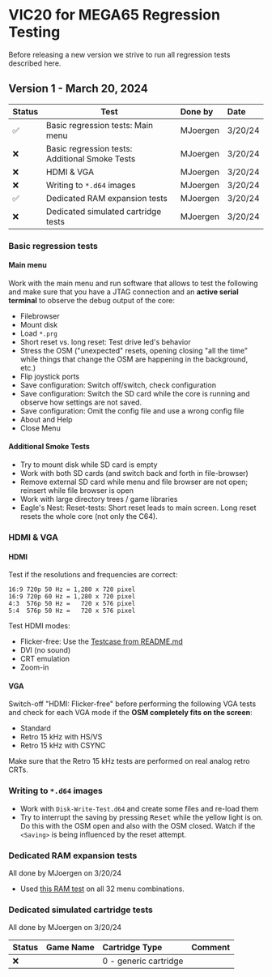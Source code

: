 VIC20 for MEGA65 Regression Testing
=================================

Before releasing a new version we strive to run all regression tests described
here.

Version 1 - March 20, 2024
-------------------------

| Status                 | Test                                                 | Done by                | Date
|:-----------------------|------------------------------------------------------|:-----------------------|:--------------------------
| :white_check_mark:     | Basic regression tests: Main menu                    | MJoergen               | 3/20/24
| :x:                    | Basic regression tests: Additional Smoke Tests       | MJoergen               | 3/20/24
| :x:                    | HDMI & VGA                                           | MJoergen               | 3/20/24
| :x:                    | Writing to `*.d64` images                            | MJoergen               | 3/20/24
| :white_check_mark:     | Dedicated RAM expansion tests                        | MJoergen               | 3/20/24
| :x:                    | Dedicated simulated cartridge tests                  | MJoergen               | 3/20/24

### Basic regression tests

#### Main menu

Work with the main menu and run software that allows to test the following and make sure that
you have a JTAG connection and an **active serial terminal** to observe the debug output of the core:

* Filebrowser
* Mount disk
* Load `*.prg`
* Short reset vs. long reset: Test drive led's behavior
* Stress the OSM ("unexpected" resets, opening closing "all the time" while things that change the OSM are happening in the background, etc.)
* Flip joystick ports
* Save configuration: Switch off/switch, check configuration
* Save configuration: Switch the SD card while the core is running and observe how settings are not saved.
* Save configuration: Omit the config file and use a wrong config file
* About and Help
* Close Menu

#### Additional Smoke Tests

* Try to mount disk while SD card is empty
* Work with both SD cards (and switch back and forth in file-browser)
* Remove external SD card while menu and file browser are not open;
  reinsert while file browser is open
* Work with large directory trees / game libraries
* Eagle's Nest: Reset-tests: Short reset leads to main screen. Long reset
  resets the whole core (not only the C64).

### HDMI & VGA

#### HDMI

Test if the resolutions and frequencies are correct:

```
16:9 720p 50 Hz = 1,280 x 720 pixel
16:9 720p 60 Hz = 1,280 x 720 pixel
4:3  576p 50 Hz =   720 x 576 pixel
5:4  576p 50 Hz =   720 x 576 pixel
```

Test HDMI modes:

* Flicker-free: Use the [Testcase from README.md](../README.md#flicker-free-hdmi)
* DVI (no sound)
* CRT emulation
* Zoom-in

#### VGA

Switch-off "HDMI: Flicker-free" before performing the following VGA tests and
check for each VGA mode if the **OSM completely fits on the screen**:

* Standard
* Retro 15 kHz with HS/VS
* Retro 15 kHz with CSYNC

Make sure that the Retro 15 kHz tests are performed on real analog retro CRTs.

### Writing to `*.d64` images

* Work with `Disk-Write-Test.d64` and create some files and re-load them
* Try to interrupt the saving by pressing <kbd>Reset</kbd> while the yellow light is on.
  Do this with the OSM open and also with the OSM closed. Watch if the `<Saving>` is
  being influenced by the reset attempt.

### Dedicated RAM expansion tests

All done by MJoergen on 3/20/24

* Used [this RAM test](https://github.com/svenpetersen1965/VIC-20-RAM-Expansion-Test-Software) on all 32 menu combinations.

### Dedicated simulated cartridge tests

All done by MJoergen on 3/20/24

| Status             | Game Name                                                                     | Cartridge Type                             | Comment
|:-------------------|:------------------------------------------------------------------------------|:-------------------------------------------|:---------------------------------------------------------------------
| :x:                |                                                                               | 0 - generic cartridge                      |


